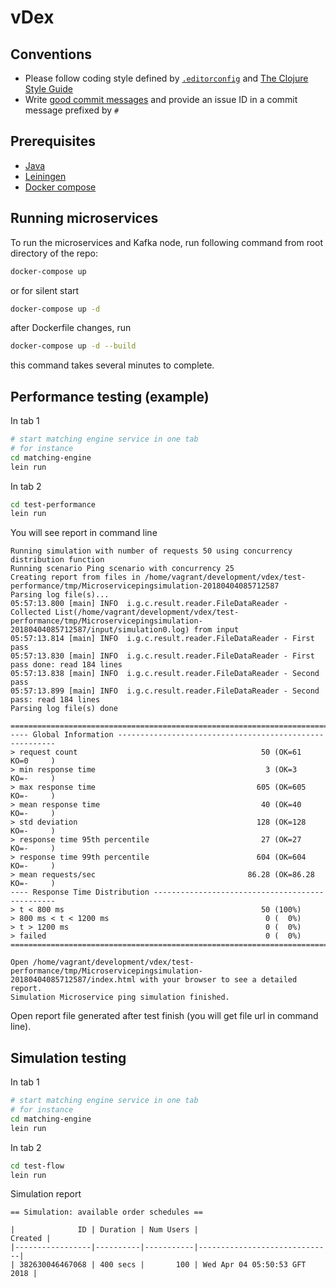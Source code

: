 # vDex #


## Conventions

* Please follow coding style defined by [`.editorconfig`](http://editorconfig.org)
 and [The Clojure Style Guide](https://github.com/bbatsov/clojure-style-guide)
* Write [good commit messages](https://chris.beams.io/posts/git-commit/)
 and provide an issue ID in a commit message prefixed by `#`


## Prerequisites

* [Java](http://www.oracle.com/technetwork/java/javase/downloads/jdk8-downloads-2133151.html)
* [Leiningen](https://leiningen.org/)
* [Docker compose](https://docs.docker.com/compose/install/)


## Running microservices ##

To run the microservices and Kafka node, run following command from root directory of the repo:

```sh
docker-compose up
```

or for silent start

```sh
docker-compose up -d
```

after Dockerfile changes, run

```sh
docker-compose up -d --build
```

this command takes several minutes to complete.

## Performance testing (example)

In tab 1  
```bash
# start matching engine service in one tab
# for instance
cd matching-engine
lein run
```

In tab 2
```bash
cd test-performance
lein run
```

You will see report in command line

```
Running simulation with number of requests 50 using concurrency distribution function
Running scenario Ping scenario with concurrency 25
Creating report from files in /home/vagrant/development/vdex/test-performance/tmp/Microservicepingsimulation-20180404085712587
Parsing log file(s)...
05:57:13.800 [main] INFO  i.g.c.result.reader.FileDataReader - Collected List(/home/vagrant/development/vdex/test-performance/tmp/Microservicepingsimulation-20180404085712587/input/simulation0.log) from input
05:57:13.814 [main] INFO  i.g.c.result.reader.FileDataReader - First pass
05:57:13.830 [main] INFO  i.g.c.result.reader.FileDataReader - First pass done: read 184 lines
05:57:13.838 [main] INFO  i.g.c.result.reader.FileDataReader - Second pass
05:57:13.899 [main] INFO  i.g.c.result.reader.FileDataReader - Second pass: read 184 lines
Parsing log file(s) done

================================================================================
---- Global Information --------------------------------------------------------
> request count                                         50 (OK=61     KO=0     )
> min response time                                      3 (OK=3      KO=-     )
> max response time                                    605 (OK=605    KO=-     )
> mean response time                                    40 (OK=40     KO=-     )
> std deviation                                        128 (OK=128    KO=-     )
> response time 95th percentile                         27 (OK=27     KO=-     )
> response time 99th percentile                        604 (OK=604    KO=-     )
> mean requests/sec                                  86.28 (OK=86.28  KO=-     )
---- Response Time Distribution ------------------------------------------------
> t < 800 ms                                            50 (100%)
> 800 ms < t < 1200 ms                                   0 (  0%)
> t > 1200 ms                                            0 (  0%)
> failed                                                 0 (  0%)
================================================================================

Open /home/vagrant/development/vdex/test-performance/tmp/Microservicepingsimulation-20180404085712587/index.html with your browser to see a detailed report.
Simulation Microservice ping simulation finished.
```

Open report file generated after test finish (you will get file url in command line).

## Simulation testing

In tab 1  
```bash
# start matching engine service in one tab
# for instance
cd matching-engine
lein run
```

In tab 2
```bash
cd test-flow
lein run
```

Simulation report
```
== Simulation: available order schedules ==

|              ID | Duration | Num Users |                      Created |
|-----------------|----------|-----------|------------------------------|
| 382630046467068 | 400 secs |       100 | Wed Apr 04 05:50:53 GFT 2018 |

```
